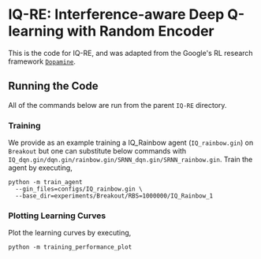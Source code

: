 # IQ-RE: Interference-aware Deep Q-learning with Random Encoder
This is the code for IQ-RE, 
and was adapted from the Google's RL research framework 
[`Dopamine`](https://github.com/google/dopamine).

## Running the Code
All of the commands below are run from the parent `IQ-RE` directory.

### Training
We provide as an example training a IQ_Rainbow agent (`IQ_rainbow.gin`) on `Breakout` but one can 
substitute below commands with `IQ_dqn.gin/dqn.gin/rainbow.gin/SRNN_dqn.gin/SRNN_rainbow.gin`.
Train the agent by executing,

```
python -m train_agent
  --gin_files=configs/IQ_rainbow.gin \
  --base_dir=experiments/Breakout/RBS=1000000/IQ_Rainbow_1
```

### Plotting Learning Curves
Plot the learning curves by executing,
```
python -m training_performance_plot
```

